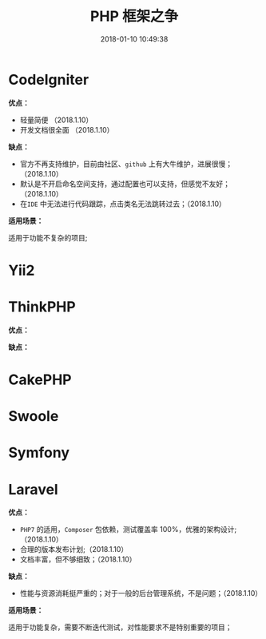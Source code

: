 ﻿---
title: PHP 框架之争
date: 2018-01-10 10:49:38
description: 整理 PHP 各个框架的优点与缺点，灵活与不足；
tags:
categories:
- PHP
---

# CodeIgniter

**优点：**

- 轻量简便 （2018.1.10）
- 开发文档很全面 （2018.1.10）

**缺点：**

- 官方不再支持维护，目前由社区、`github` 上有大牛维护，进展很慢； （2018.1.10）
- 默认是不开启命名空间支持，通过配置也可以支持，但感觉不友好；（2018.1.10）
- 在`IDE` 中无法进行代码跟踪，点击类名无法跳转过去；（2018.1.10）

**适用场景：**

适用于功能不复杂的项目;

# Yii2

# ThinkPHP

**优点：**

**缺点：**

# CakePHP

# Swoole

# Symfony

# Laravel

**优点：**

- `PHP7` 的适用，`Composer` 包依赖，测试覆盖率 100%，优雅的架构设计;（2018.1.10）
- 合理的版本发布计划;（2018.1.10）
- 文档丰富，但不够细致；（2018.1.10）

**缺点：**

- 性能与资源消耗挺严重的；对于一般的后台管理系统，不是问题；（2018.1.10）

**适用场景：**

适用于功能复杂，需要不断迭代测试，对性能要求不是特别重要的项目；

